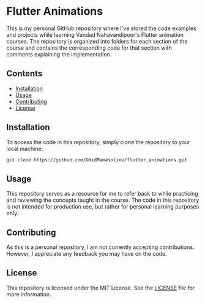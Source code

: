 # Flutter Animations

This is my personal GitHub repository where I've stored the code examples and projects while learning Vandad Nahavandipoor's Flutter animation courses. The repository is organized into folders for each section of the course and contains the corresponding code for that section with comments explaining the implementation.

## Contents

- [Installation](#installation)
- [Usage](#usage)
- [Contributing](#contributing)
- [License](#license)

## Installation

To access the code in this repository, simply clone the repository to your local machine:

```sh
git clone https://github.com/UmidMamasoliev/flutter_animations.git
```


## Usage

This repository serves as a resource for me to refer back to while practicing and reviewing the concepts taught in the course. The code in this repository is not intended for production use, but rather for personal learning purposes only.

## Contributing

As this is a personal repository, I am not currently accepting contributions. However, I appreciate any feedback you may have on the code.

## License

This repository is licensed under the MIT License. See the [LICENSE](LICENSE) file for more information.
